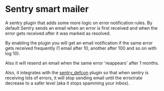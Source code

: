 Sentry smart mailer
=============

A sentry plugin that adds some more logic on error notification rules.
By default Sentry sends an email when an error is first received and
when the error gets received after it was marked as resolved.

By enabling the plugin you will get an email notification if the same error gets
received frequently (1 email after 10, another after 100 and so on with log 10).

Also it will resend an email when the same error 'reappears' after 1 months.


Also, it integrates with the [sentry_defcon](https://github.com/tbarbugli/sentry_defcon) plugin so that when sentry is receiving lots
of errors, it will stop sending email until the error/rate decrease to a safer level
(aka it stops spamming your inbox).